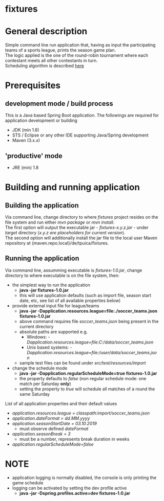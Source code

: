# fixtures

# General description  

Simple command line run application that, having as input the participating teams of a sports league, prints the season game plan.  
The logic applied is the one of the round-robin tournament where each contestant meets all other contestants in turn.  
Scheduling algorithm is described [here](https://en.wikipedia.org/wiki/Round-robin_tournament#Circle_method)

# Prerequisites  

## development mode / build process  

This is a Java based Spring Boot application. The followings are required for application development or building  
- JDK (min 1.8)   
- STS / Eclipse or any other IDE supporting Java/Spring development  
- Maven (3.x.x) 

## 'productive' mode  
- JRE (min) 1.8  


# Building and running application  

## Building the application  

Via command line, change directory to where *fixtures* project resides on the file system and run either *mvn package* or *mvn install*.  
The first option will output the executable jar - *fixtures-x.y.z.jar* - under *target* directory (*x.y.z are placeholders for current version*).  
The second option will additionally install the jar file to the local user Maven repository at {maven.repo.local}/de/tpuica/fixtures.  

## Running the application  


Via command line, assumming executable is *fixtures-1.0.jar*, change directory to where executable is on the file system, then:  
- the simplest way to run the application
	- **java -jar fixtures-1.0.jar**  
	- this will use application defaults (such as import file, season start date, etc, see list of all available properties below)  
- provide external input file for league/teams
	- **java -jar -Dapplication.resources.league=file:./soccer_teams.json fixtures-1.0.jar**  
	- above command requires file *soccer_teams.json* being present in the current directory  
	- absolute paths are supported e.g.  
		- Windows: *-Dapplication.resources.league=file:C:/data/soccer_teams.json*  
		- Unix based systems: *-Dapplication.resources.league=file:/user/data/soccer_teams.json*  
	- sample test files can be found under *src/test/resources/import*  
- change the schedule mode  
	- **java -jar -Dapplication.regularScheduleMode=true fixtures-1.0.jar**  
	- the property defaults to *false* (non regular schedule mode: one match per Saturday **only**)  
	- setting the property to *true* will schedule all matches of a round the same Saturday  
	
List of all application properties and their default values  
- *application.resources.league = classpath:import/soccer_teams.json*  
- *application.dateFormat = dd.MM.yyyy*  
- *application.seasonStartDate = 03.10.2019*  
	- must observe defined *dateFormat*
- *application.seasonBreak = 3*
	- must be a number, represents break duration in weeks  
- *application.regularScheduleMode=false*  


# NOTE  
- application logging is normally disabled, the console is only printing the game schedule
- logging can be activated by setting the dev profile active
	- **java -jar -Dspring.profiles.active=dev fixtures-1.0.jar**  

